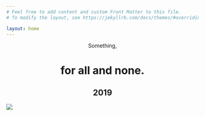 ```yaml
---
# Feel free to add content and custom Front Matter to this file.
# To modify the layout, see https://jekyllrb.com/docs/themes/#overriding-theme-defaults

layout: home
---
```



<center> <span class="intro-text"> Something, </span> 

<h1>for all and none.</h1>
<h2>2019</h2>
</center>
<img src="../assets/intro-image.png">

<!-- <hr> -->